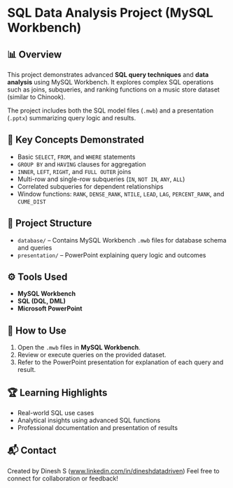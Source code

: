 # SQL Data Analysis Project (MySQL Workbench)

## 📊 Overview

This project demonstrates advanced **SQL query techniques** and **data analysis** using MySQL Workbench. It explores complex SQL operations such as joins, subqueries, and ranking functions on a music store dataset (similar to Chinook).

The project includes both the SQL model files (`.mwb`) and a presentation (`.pptx`) summarizing query logic and results.

## 🧠 Key Concepts Demonstrated

* Basic `SELECT`, `FROM`, and `WHERE` statements
* `GROUP BY` and `HAVING` clauses for aggregation
* `INNER`, `LEFT`, `RIGHT`, and `FULL OUTER` joins
* Multi-row and single-row subqueries (`IN`, `NOT IN`, `ANY`, `ALL`)
* Correlated subqueries for dependent relationships
* Window functions: `RANK`, `DENSE_RANK`, `NTILE`, `LEAD`, `LAG`, `PERCENT_RANK`, and `CUME_DIST`

## 📁 Project Structure

* `database/` – Contains MySQL Workbench `.mwb` files for database schema and queries
* `presentation/` – PowerPoint explaining query logic and outcomes

## ⚙️ Tools Used

* **MySQL Workbench**
* **SQL (DQL, DML)**
* **Microsoft PowerPoint**

## 🧾 How to Use

1. Open the `.mwb` files in **MySQL Workbench**.
2. Review or execute queries on the provided dataset.
3. Refer to the PowerPoint presentation for explanation of each query and result.

## 🏆 Learning Highlights

* Real-world SQL use cases
* Analytical insights using advanced SQL functions
* Professional documentation and presentation of results

## 📬 Contact
Created by Dinesh S (www.linkedin.com/in/dineshdatadriven)
Feel free to connect for collaboration or feedback!
